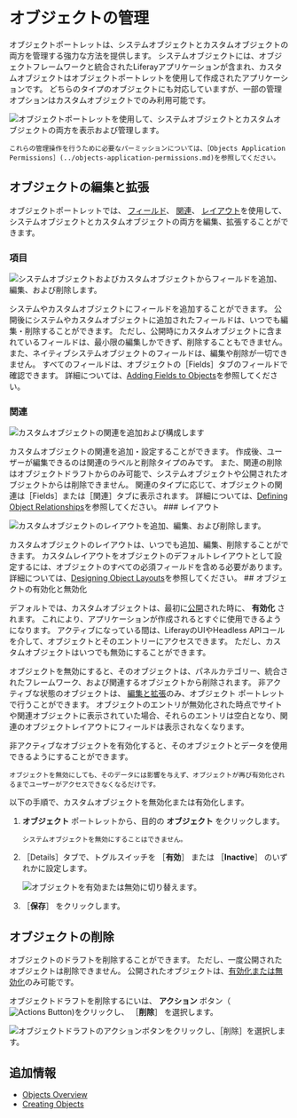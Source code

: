 # オブジェクトの管理

オブジェクトポートレットは、システムオブジェクトとカスタムオブジェクトの両方を管理する強力な方法を提供します。 システムオブジェクトには、オブジェクトフレームワークと統合されたLiferayアプリケーションが含まれ、カスタムオブジェクトはオブジェクトポートレットを使用して作成されたアプリケーションです。 どちらのタイプのオブジェクトにも対応していますが、一部の管理オプションはカスタムオブジェクトでのみ利用可能です。

![オブジェクトポートレットを使用して、システムオブジェクトとカスタムオブジェクトの両方を表示および管理します。](./managing-objects/images/01.png)

```{note}
これらの管理操作を行うために必要なパーミッションについては、［Objects Application Permissions］(../objects-application-permissions.md)を参照してください。
```

## オブジェクトの編集と拡張

オブジェクトポートレットでは、 [フィールド](#fields)、 [関連](#relationships)、 [レイアウト](#layouts)を使用して、システムオブジェクトとカスタムオブジェクトの両方を編集、拡張することができます。

### 項目

![システムオブジェクトおよびカスタムオブジェクトからフィールドを追加、編集、および削除します。](./managing-objects/images/02.png)

システムやカスタムオブジェクトにフィールドを追加することができます。 公開後にシステムやカスタムオブジェクトに追加されたフィールドは、いつでも編集・削除することができます。 ただし、公開時にカスタムオブジェクトに含まれているフィールドは、最小限の編集しかできず、削除することもできません。また、ネイティブシステムオブジェクトのフィールドは、編集や削除が一切できません。 すべてのフィールドは、オブジェクトの［Fields］タブのフィールドで確認できます。 詳細については、[Adding Fields to Objects](./adding-fields-to-objects.md)を参照してください。

### 関連

![カスタムオブジェクトの関連を追加および構成します](./managing-objects/images/03.png)

カスタムオブジェクトの関連を追加・設定することができます。 作成後、ユーザーが編集できるのは関連のラベルと削除タイプのみです。 また、関連の削除はオブジェクトドラフトからのみ可能で、システムオブジェクトや公開されたオブジェクトからは削除できません。  関連のタイプに応じて、オブジェクトの関連は［Fields］または［関連］タブに表示されます。 詳細については、[Defining Object Relationships](./defining-object-relationships.md)を参照してください。 <!--TASK: Replace with following text once system Objects are supported, "You can add relationships to both system and custom Objects. After creation, users can only edit a relationship's Label and Deletion Type. Also, relationships can only be removed from an Object draft and cannot be removed from system and published Objects.  Depending on the relationship type, an Object's relationships are displayed in either the Fields or Relationships tab. See \[Defining Object Relationships\](./defining-object-relationships.md) for more information."--> ### レイアウト

![カスタムオブジェクトのレイアウトを追加、編集、および削除します。](./managing-objects/images/04.png)

カスタムオブジェクトのレイアウトは、いつでも追加、編集、削除することができます。 カスタムレイアウトをオブジェクトのデフォルトレイアウトとして設定するには、オブジェクトのすべての必須フィールドを含める必要があります。 詳細については、[Designing Object Layouts](./designing-object-layouts.md)を参照してください。 <!--TASK: Replace with following text once system Objects are supported, "You can add, edit, and remove layouts for both system and custom Objects at any time. Custom layouts must include all of an Object's required fields in order to be set as the Object's default layout. See \[Designing Object Layouts\](./designing-object-layouts.md) for more information."--> ## オブジェクトの有効化と無効化

デフォルトでは、カスタムオブジェクトは、最初に[公開](./creating-objects.md#publishing-object-drafts)された時に、 **有効化** されます。 これにより、アプリケーションが作成されるとすぐに使用できるようになります。 アクティブになっている間は、LiferayのUIやHeadless APIコールを介して、オブジェクトとそのエントリーにアクセスできます。 ただし、カスタムオブジェクトはいつでも無効にすることができます。

オブジェクトを無効にすると、そのオブジェクトは、パネルカテゴリー、統合されたフレームワーク、および関連するオブジェクトから削除されます。 非アクティブな状態のオブジェクトは、 [編集と拡張](#editing-and-extending-objects)のみ、オブジェクト ポートレットで行うことができます。 オブジェクトのエントリが無効化された時点でサイトや関連オブジェクトに表示されていた場合、それらのエントリは空白となり、関連のオブジェクトレイアウトにフィールドは表示されなくなります。

非アクティブなオブジェクトを有効化すると、そのオブジェクトとデータを使用できるようにすることができます。

```{important}
オブジェクトを無効にしても、そのデータには影響を与えず、オブジェクトが再び有効化されるまでユーザーがアクセスできなくなるだけです。
```

以下の手順で、カスタムオブジェクトを無効化または有効化します。

1. **オブジェクト** ポートレットから、目的の **オブジェクト** をクリックします。

   ```{note}
   システムオブジェクトを無効にすることはできません。
   ```

1. ［Details］タブで、トグルスイッチを ［**有効**］ または ［**Inactive**］ のいずれかに設定します。

    ![オブジェクトを有効または無効に切り替えます。 ](./managing-objects/images/05.png)

1. ［**保存**］ をクリックします。

## オブジェクトの削除

オブジェクトのドラフトを削除することができます。 ただし、一度公開されたオブジェクトは削除できません。 公開されたオブジェクトは、[有効化または無効化](#activating-and-deactivating-objects)のみ可能です。

オブジェクトドラフトを削除するにいは、 **アクション** ボタン（![Actions Button](../../../images/icon-actions.png))をクリックし、 ［**削除**］ を選択します。

![オブジェクトドラフトのアクションボタンをクリックし、［削除］を選択します。](./managing-objects/images/06.png)

## 追加情報

* [Objects Overview](../../objects.md)
* [Creating Objects](./creating-objects.md) <!--TASK: Add once article is finished * \[Objects UI Reference\](../objects-ui-reference.md) -->
